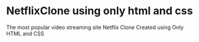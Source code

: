 # NetflixClone using only html and css
The most popular video streaming site Netflix Clone Created using Only HTML and CSS
